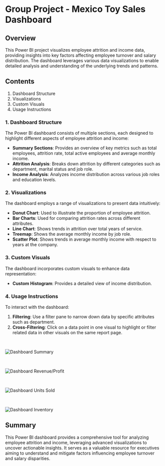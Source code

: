 # Group Project - Mexico Toy Sales Dashboard

## Overview

This Power BI project visualizes employee attrition and income data, providing insights into key factors affecting employee turnover and salary distribution. The dashboard leverages various data visualizations to enable detailed analysis and understanding of the underlying trends and patterns.

## Contents

1. Dashboard Structure
2. Visualizations
3. Custom Visuals
4. Usage Instructions

### 1. Dashboard Structure

The Power BI dashboard consists of multiple sections, each designed to highlight different aspects of employee attrition and income:

- **Summary Sections**: Provides an overview of key metrics such as total employees, attrition rate, total active employees and average monthly income.
- **Attrition Analysis**: Breaks down attrition by different categories such as department, marital status and job role.
- **Income Analysis**: Analyzes income distribution across various job roles and education levels.

### 2. Visualizations

The dashboard employs a range of visualizations to present data intuitively:

- **Donut Chart**: Used to illustrate the proportion of employee attrition.
- **Bar Charts**: Used for comparing attrition rates across different attributes.
- **Line Chart**: Shows trends in attrition over total years of service.
- **Treemap**: Shows the average monthly income by job role.
- **Scatter Plot**: Shows trends in average monthly income with respect to years at the company.

### 3. Custom Visuals

The dashboard incorporates custom visuals to enhance data representation:

- **Custom Histogram**: Provides a detailed view of income distribution.

### 4. Usage Instructions

To interact with the dashboard:

1. **Filtering**: Use a filter pane to narrow down data by specific attributes such as department.
2. **Cross-Filtering**: Click on a data point in one visual to highlight or filter related data in other visuals on the same report page.

<br>

![Dashboard](https://github.com/user-attachments/assets/f2ea4133-ecf0-47dd-a8d7-6dc25df1edc4)
Summary

<br>

![Dashboard](https://github.com/user-attachments/assets/fb187a25-39f4-47c5-84cb-d0a98f26057c)
Revenue/Profit

<br>

![Dashboard](https://github.com/user-attachments/assets/f4f93965-ff90-4c91-a45d-bb80457d03ca)
Units Sold

<br>

![Dashboard](https://github.com/user-attachments/assets/51d9b846-95f5-4c7f-b7af-493f672fd5b1)
Inventory

## Summary

This Power BI dashboard provides a comprehensive tool for analyzing employee attrition and income, leveraging advanced visualizations to uncover actionable insights. It serves as a valuable resource for executives aiming to understand and mitigate factors influencing employee turnover and salary disparities.
